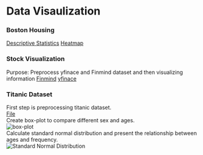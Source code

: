 # Data Visaulization
### Boston Housing
[Descriptive Statistics](./Boston_housing/BostonHousing.ipynb)
[Heatmap](./Boston_housing/BostonHousingHeatmap.ipynb)

### Stock Visualization
Purpose: Preprocess yfinace and Finmind dataset and then visualizing information
[Finmind](./stock_visualization/stockViaFinmind.ipynb)
[yfinace](./stock_visualization/stockViaYfinance.ipynb)

### Titanic Dataset 
First step is preprocessing titanic dataset.  
[File](./titanic_descriptiveStatistics_boxPlot_standardNormalDistribution.ipynb)  
Create box-plot to compare different sex and ages.  
![box-plot](./boxPlot.png)  
Calculate standard normal distribution and present the relationship between ages and frequency.  
![Standard Normal Distribution](./standardNormalDistribution.png) 